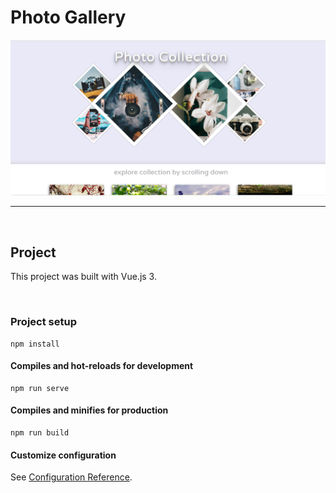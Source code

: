 # Photo Gallery

![photo gallery - project screenshot](src/assets/images/photo-gallery.PNG)

---

<br>

## Project

This project was built with Vue.js 3.

<br>

### Project setup
```
npm install
```

#### Compiles and hot-reloads for development
```
npm run serve
```

#### Compiles and minifies for production
```
npm run build
```

#### Customize configuration
See [Configuration Reference](https://cli.vuejs.org/config/).
